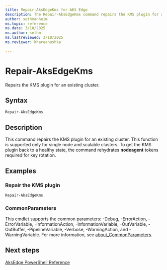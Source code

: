 ```yaml
---
title: Repair-AksEdgeKms for AKS Edge
description: The Repair-AksEdgeKms command repairs the KMS plugin for an existing cluster
author: sethmanheim
ms.topic: reference
ms.date: 3/10/2025
ms.author: sethm
ms.lastreviewed: 3/10/2025
ms.reviewer: khareanushka

---
```



# Repair-AksEdgeKms

Repairs the KMS plugin for an existing cluster.

## Syntax

```powershell
Repair-AksEdgeKms
```

## Description

This command repairs the KMS plugin for an existing cluster. This function is supported only for single node and scalable clusters. To get the KMS plugin back to a healthy state, the command rehydrates **nodeagent** tokens required for key rotation.

## Examples

### Repair the KMS plugin

```powershell
Repair-AksEdgeKms
```

### CommonParameters

This cmdlet supports the common parameters: -Debug, -ErrorAction, -ErrorVariable, -InformationAction, -InformationVariable, -OutVariable, -OutBuffer, -PipelineVariable, -Verbose, -WarningAction, and -WarningVariable. For more information, see [about_CommonParameters](https://go.microsoft.com/fwlink/?LinkID=113216).

## Next steps

[AksEdge PowerShell Reference](./index.md)
